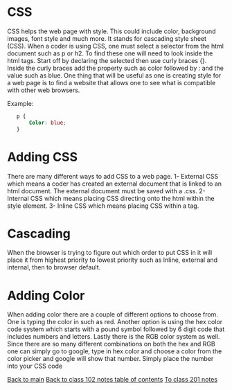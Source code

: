 # CSS

CSS helps the web page with style. This could include color, background images, font style and much more. It stands for cascading style sheet (CSS). When a coder is using CSS, one must select a selector from the html document such as p or h2. To find these one will need to look inside the html tags. Start off by declaring the selected then use curly braces {}. Inside the curly braces add the property such as color followed by : and the value such as blue. One thing that will be useful as one is creating style for a web page is to find a website that allows one to see what is compatible with other web browsers.

Example: 
 ```css
    p {
	    Color: blue;	
    }
```


# Adding CSS

There are many different ways to add CSS to a web page.
1- External CSS which means a coder has created an external document that is linked to an html document. The external document must be saved with a .css.
2- Internal CSS which means placing CSS directing onto the html within the style element.
3- Inline CSS which means placing CSS within a tag.

# Cascading

When the browser is trying to figure out which order to put CSS in it will place it from highest priority to lowest priority such as Inline, external and internal, then to browser default.

# Adding Color

When adding color there are a couple of different options to choose from. One is typing the color in such as red. Another option is using the hex color code system which starts with a pound symbol followed by 6 digit code that includes numbers and letters. Lastly there is the RGB color system as well. Since there are so many different combinations on both the hex and RGB one can simply go to google, type in hex color and choose a color from the color picker and google will show that number. Simply place the number into your CSS code

[Back to main](README.md)
[Back to class 102 notes table of contents](README.md)
[To class 201 notes](class_201_notes.md)